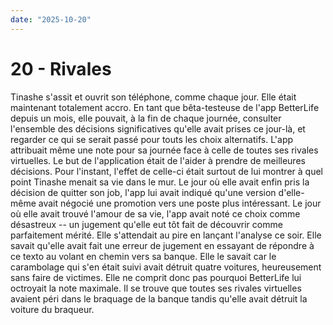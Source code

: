 ```yaml
---
date: "2025-10-20"
---
```

# 20 - Rivales

Tinashe s'assit et ouvrit son téléphone, comme chaque jour. Elle était maintenant
totalement accro. En tant que bêta-testeuse de l'app BetterLife depuis un mois, elle
pouvait, à la fin de chaque journée, consulter l'ensemble des décisions significatives
qu'elle avait prises ce jour-là, et regarder ce qui se serait passé pour touts les choix
alternatifs. L'app attribuait même une note pour sa journée face à celle de toutes ses
rivales virtuelles. Le but de l'application était de l'aider à prendre de meilleures
décisions. Pour l'instant, l'effet de celle-ci était surtout de lui montrer à quel point
Tinashe menait sa vie dans le mur. Le jour où elle avait enfin pris la décision de
quitter son job, l'app lui avait indiqué qu'une version d'elle-même avait négocié une
promotion vers une poste plus intéressant. Le jour où elle avait trouvé l'amour de sa
vie, l'app avait noté ce choix comme désastreux -- un jugement qu'elle eut tôt fait de
découvrir comme parfaitement mérité. Elle s'attendait au pire en lançant l'analyse ce
soir. Elle savait qu'elle avait fait une erreur de jugement en essayant de répondre à ce
texto au volant en chemin vers sa banque. Elle le savait car le carambolage qui s'en
était suivi avait détruit quatre voitures, heureusement sans faire de victimes. Elle ne
comprit donc pas pourquoi BetterLife lui octroyait la note maximale. Il se trouve que
toutes ses rivales virtuelles avaient péri dans le braquage de la banque tandis qu'elle
avait détruit la voiture du braqueur.
